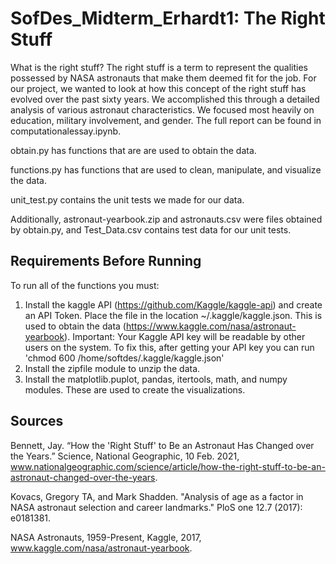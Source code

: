 # SofDes_Midterm_Erhardt1: The Right Stuff
What is the right stuff? The right stuff is a term to represent the qualities possessed by NASA astronauts that make them deemed fit for the job. For our project, we wanted to look at how this concept of the right stuff has evolved over the past sixty years. We accomplished this through a detailed analysis of various astronaut characteristics. We focused most heavily on education, military involvement, and gender. The full report can be found in computationalessay.ipynb.

obtain.py has functions that are are used to obtain the data.

functions.py has functions that are used to clean, manipulate, and visualize the data.

unit_test.py contains the unit tests we made for our data.

Additionally, astronaut-yearbook.zip and astronauts.csv were files obtained by obtain.py, and Test_Data.csv contains test data for our unit tests.

## Requirements Before Running
To run all of the functions you must:
1. Install the kaggle API (https://github.com/Kaggle/kaggle-api) and create an API Token. Place the file in the location ~/.kaggle/kaggle.json. This is used to obtain the data (https://www.kaggle.com/nasa/astronaut-yearbook). Important: Your Kaggle API key will be readable by other users on the system. To fix this, after getting your API key you can run 'chmod 600 /home/softdes/.kaggle/kaggle.json'
2. Install the zipfile module to unzip the data.
3. Install the matplotlib.puplot, pandas, itertools, math, and numpy modules. These are used to create the visualizations.

## Sources

Bennett, Jay. “How the 'Right Stuff' to Be an Astronaut Has Changed over the Years.” Science, National Geographic, 10 Feb. 2021, www.nationalgeographic.com/science/article/how-the-right-stuff-to-be-an-astronaut-changed-over-the-years. 

Kovacs, Gregory TA, and Mark Shadden. "Analysis of age as a factor in NASA astronaut selection and career landmarks." PloS one 12.7 (2017): e0181381.

NASA Astronauts, 1959-Present, Kaggle, 2017, www.kaggle.com/nasa/astronaut-yearbook. 
